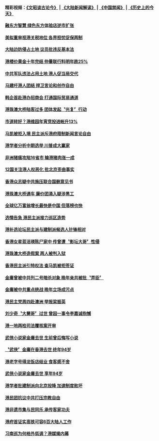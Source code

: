 #### 精彩视频：[《文昭谈古论今》](https://github.com/gfw-breaker/wenzhao/blob/master/README.md?t=11162131) | [《大陆新闻解读》](https://github.com/gfw-breaker/ntdtv-comedy/blob/master/README.md?t=11162131) | [《中国禁闻》](https://github.com/gfw-breaker/ntdtv-news/blob/master/README.md?t=11162131) | [《历史上的今天》](https://github.com/gfw-breaker/today-in-history/blob/master/README.md?t=11162131) 

#### [融东方智慧 绿色东方体验店逆市扩张](../pages/news205/a1399611.md?t=11162131) 

#### [美拟重审视港关税地位 各界担忧促保两制](../pages/news205/a1399503.md?t=11162131) 

#### [大陆边防侵占土地 议员批违反基本法](../pages/news205/a1399365.md?t=11162131) 

#### [港楼价黄金十年完结 仲量联行料明年跌25%](../pages/news205/a1399337.md?t=11162131) 

#### [中共军队违法占用土地 港人促当局交代](../pages/news205/a1399200.md?t=11162131) 

#### [马建吁港人团结 捍卫言论和创作自由](../pages/news205/a1399160.md?t=11162131) 

#### [韩企首赴港办招商会 打通国际贸易通道](../pages/news205/a1399063.md?t=11162131) 

#### [港珠澳大桥陆客过多 团体发起〝光复〞行动](../pages/news205/a1398947.md?t=11162131) 

#### [市道转好？港维园年宵竞投进帐升13%](../pages/news205/a1398859.md?t=11162131) 

#### [马凯被拒入境 民主派斥港府箝制新闻言论自由](../pages/news205/a1398738.md?t=11162131) 

#### [港学者分析中期选举 川普成大赢家](../pages/news205/a1398594.md?t=11162131) 

#### [非洲猪瘟攻陷16省市 输港猪肉涨一成](../pages/news205/a1398584.md?t=11162131) 

#### [12国关注港人权恶化 批北京歪曲事实](../pages/news205/a1398457.md?t=11162131) 

#### [香港众志疑中共施压联合国删意见书](../pages/news205/a1398312.md?t=11162131) 

#### [港珠澳大桥通车 廉价团涌入疑涉黑工](../pages/news205/a1398166.md?t=11162131) 

#### [全球亿万富翁增长最快是中国 但落榜也快](../pages/news205/a1398045.md?t=11162131) 

#### [选情告急 港民主派接力巡区造势](../pages/news205/a1398043.md?t=11162131) 

#### [港补选论坛民主派与建制派候选人针锋相对](../pages/news205/a1397971.md?t=11162131) 

#### [香港女星蓝洁瑛陈尸家中 传曾遭〝影坛大哥〞性侵](../pages/news205/a1397934.md?t=11162131) 

#### [港珠澳大桥造假案 两人被判入狱](../pages/news205/a1397897.md?t=11162131) 

#### [香港民主派引特权法 查马凯被拒签证](../pages/news205/a1397789.md?t=11162131) 

#### [金庸曾被中共列二号暗杀对象 晚年亲共被批〝弄臣〞](../pages/news205/a1397752.md?t=11162131) 

#### [金庸被中共重点统战 晚年立场成污点](../pages/news205/a1397648.md?t=11162131) 

#### [港民主党周四赴澳洲 举报梁振英](../pages/news205/a1397570.md?t=11162131) 

#### [刘少奇〝大舅哥〞过世 曾因一事令李嘉诚抱憾](../pages/news205/a1397491.md?t=11162131) 

#### [港一地两检司法覆核案开审](../pages/news205/a1397485.md?t=11162131) 

#### [武侠小说家金庸去世 生前曾后悔写小说](../pages/news205/a1397469.md?t=11162131) 

#### [〝武侠〞金庸在香港去世 终年94岁](../pages/news205/a1397396.md?t=11162131) 

#### [港老字号得龙饭店结业 食客感不舍](../pages/news205/a1397390.md?t=11162131) 

#### [武侠小说家金庸去世 享年94岁](../pages/news205/a1397349.md?t=11162131) 

#### [港学者批建制派向北京投降 加速制度败坏](../pages/news205/a1397250.md?t=11162131) 

#### [港民团抗议中共打压宗教自由](../pages/news205/a1397136.md?t=11162131) 

#### [港非遗市集与民同乐 承传客家功夫](../pages/news205/a1397125.md?t=11162131) 

#### [港府首证实高铁可容6百大陆人工作](../pages/news205/a1396930.md?t=11162131) 

#### [习南巡为何格外低调？港媒揭内幕](../pages/news205/a1396735.md?t=11162131) 

